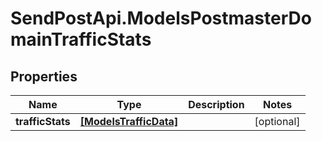 # SendPostApi.ModelsPostmasterDomainTrafficStats

## Properties
Name | Type | Description | Notes
------------ | ------------- | ------------- | -------------
**trafficStats** | [**[ModelsTrafficData]**](ModelsTrafficData.md) |  | [optional] 


